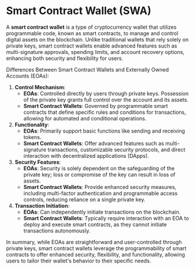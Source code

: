 #  Smart Contract Wallet (SWA)

A **smart contract wallet** is a type of cryptocurrency wallet that utilizes programmable code, known as smart contracts, to manage and control digital assets on the blockchain. Unlike traditional wallets that rely solely on private keys, smart contract wallets enable advanced features such as multi-signature approvals, spending limits, and account recovery options, enhancing both security and flexibility for users. 

Differences Between Smart Contract Wallets and Externally Owned Accounts (EOAs):
1. **Control Mechanism**:
   - **EOAs**: Controlled directly by users through private keys. Possession of the private key grants full control over the account and its assets.
   - **Smart Contract Wallets**: Governed by programmable smart contracts that define specific rules and conditions for transactions, allowing for automated and conditional operations. 
2. **Functionality**:
    - **EOAs**: Primarily support basic functions like sending and receiving tokens.
    - **Smart Contract Wallets**: Offer advanced features such as multi-signature transactions, customizable security protocols, and direct interaction with decentralized applications (DApps). 
3. **Security Features**:
    - **EOAs**: Security is solely dependent on the safeguarding of the private key; loss or compromise of the key can result in loss of assets.
    - **Smart Contract Wallets**: Provide enhanced security measures, including multi-factor authentication and programmable access controls, reducing reliance on a single private key. 
4. **Transaction Initiation**:
    - **EOAs**: Can independently initiate transactions on the blockchain.
    - **Smart Contract Wallets**: Typically require interaction with an EOA to deploy and execute smart contracts, as they cannot initiate transactions autonomously. 
  
In summary, while EOAs are straightforward and user-controlled through private keys, smart contract wallets leverage the programmability of smart contracts to offer enhanced security, flexibility, and functionality, allowing users to tailor their wallet's behavior to their specific needs.
